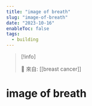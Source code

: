 ```yaml
---
title: "image of breath"
slug: "image-of-breath"
date: "2023-10-16"
enableToc: false
tags:
  - building
---
```


> [!info]
>
> 🌱 來自: [[breast cancer]]

# image of breath

